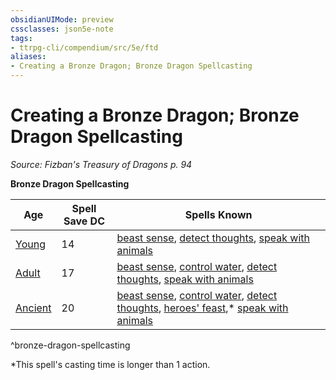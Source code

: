 ```yaml
---
obsidianUIMode: preview
cssclasses: json5e-note
tags:
- ttrpg-cli/compendium/src/5e/ftd
aliases:
- Creating a Bronze Dragon; Bronze Dragon Spellcasting
---
```

# Creating a Bronze Dragon; Bronze Dragon Spellcasting
*Source: Fizban's Treasury of Dragons p. 94* 

**Bronze Dragon Spellcasting**

| Age | Spell Save DC | Spells Known |
|-----|---------------|--------------|
| [Young](Інструменти%20ДМ/CLI/bestiary/dragon/young-bronze-dragon-xmm.md) | 14 | [beast sense](Інструменти%20ДМ/CLI/spells/beast-sense-xphb.md), [detect thoughts](Інструменти%20ДМ/CLI/spells/detect-thoughts-xphb.md), [speak with animals](Інструменти%20ДМ/CLI/spells/speak-with-animals-xphb.md) |
| [Adult](Інструменти%20ДМ/CLI/bestiary/dragon/adult-bronze-dragon-xmm.md) | 17 | [beast sense](Інструменти%20ДМ/CLI/spells/beast-sense-xphb.md), [control water](Інструменти%20ДМ/CLI/spells/control-water-xphb.md), [detect thoughts](Інструменти%20ДМ/CLI/spells/detect-thoughts-xphb.md), [speak with animals](Інструменти%20ДМ/CLI/spells/speak-with-animals-xphb.md) |
| [Ancient](Інструменти%20ДМ/CLI/bestiary/dragon/ancient-bronze-dragon-xmm.md) | 20 | [beast sense](Інструменти%20ДМ/CLI/spells/beast-sense-xphb.md), [control water](Інструменти%20ДМ/CLI/spells/control-water-xphb.md), [detect thoughts](Інструменти%20ДМ/CLI/spells/detect-thoughts-xphb.md), [heroes' feast](Інструменти%20ДМ/CLI/spells/heroes-feast-xphb.md),* [speak with animals](Інструменти%20ДМ/CLI/spells/speak-with-animals-xphb.md) |
^bronze-dragon-spellcasting

*This spell's casting time is longer than 1 action.